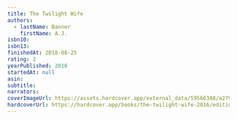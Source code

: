 ```yaml
---
title: The Twilight Wife
authors:
  - lastName: Banner
    firstName: A.J.
isbn10:
isbn13:
finishedAt: 2018-08-25
rating: 2
yearPublished: 2016
startedAt: null
asin:
subtitle:
narrators:
coverImageUrl: https://assets.hardcover.app/external_data/59566388/a279c24da164e9276443addafb3896866e52d32c.jpeg
hardcoverUrl: https://hardcover.app/books/the-twilight-wife-2016/editions/30493659
---
```

